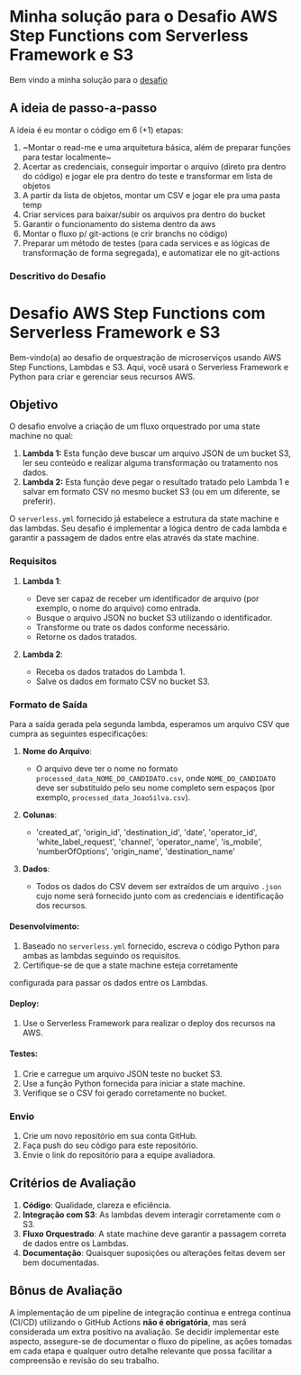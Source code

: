 # Minha solução para o Desafio AWS Step Functions com Serverless Framework e S3

Bem vindo a minha solução para o [desafio](https://github.com/ArcaSolucoes/data-embarca-challange-public)

## A ideia de passo-a-passo

A ideia é eu montar o código em 6 (+1) etapas:
1. ~Montar o read-me e uma arquitetura básica, além de preparar funções para testar localmente~
2. Acertar as credenciais, conseguir importar o arquivo (direto pra dentro do código) e jogar ele pra dentro do teste e transformar em lista de objetos
3. A partir da lista de objetos, montar um CSV e jogar ele pra uma pasta temp
4. Criar services para baixar/subir os arquivos pra dentro do bucket
5. Garantir o funcionamento do sistema dentro da aws
6. Montar o fluxo p/ git-actions (e crir branchs no código)
7. Preparar um método de testes (para cada services e as lógicas de transformação de forma segregada), e automatizar ele no git-actions


### Descritivo do Desafio

# Desafio AWS Step Functions com Serverless Framework e S3

Bem-vindo(a) ao desafio de orquestração de microserviços usando AWS Step Functions, Lambdas e S3. Aqui, você usará o Serverless Framework e Python para criar e gerenciar seus recursos AWS.



## Objetivo

O desafio envolve a criação de um fluxo orquestrado por uma state machine no qual:

1. **Lambda 1:** Esta função deve buscar um arquivo JSON de um bucket S3, ler seu conteúdo e realizar alguma transformação ou tratamento nos dados.
2. **Lambda 2:** Esta função deve pegar o resultado tratado pelo Lambda 1 e salvar em formato CSV no mesmo bucket S3 (ou em um diferente, se preferir).

O `serverless.yml` fornecido já estabelece a estrutura da state machine e das lambdas. Seu desafio é implementar a lógica dentro de cada lambda e garantir a passagem de dados entre elas através da state machine.

### Requisitos

1. **Lambda 1**:
   - Deve ser capaz de receber um identificador de arquivo (por exemplo, o nome do arquivo) como entrada.
   - Busque o arquivo JSON no bucket S3 utilizando o identificador.
   - Transforme ou trate os dados conforme necessário.
   - Retorne os dados tratados.

2. **Lambda 2**:
   - Receba os dados tratados do Lambda 1.
   - Salve os dados em formato CSV no bucket S3.

### Formato de Saída

Para a saída gerada pela segunda lambda, esperamos um arquivo CSV que cumpra as seguintes especificações:

1. **Nome do Arquivo**:
   - O arquivo deve ter o nome no formato `processed_data_NOME_DO_CANDIDATO.csv`, onde `NOME_DO_CANDIDATO` deve ser substituído pelo seu nome completo sem espaços (por exemplo, `processed_data_JoaoSilva.csv`).

2. **Colunas**:
   - 'created_at', 'origin_id', 'destination_id', 'date', 'operator_id', 'white_label_request', 'channel', 'operator_name', 'is_mobile', 'numberOfOptions', 'origin_name', 'destination_name'

3. **Dados**:
   - Todos os dados do CSV devem ser extraídos de um arquivo `.json` cujo nome será fornecido junto com as credenciais e identificação dos recursos.



#### **Desenvolvimento**:

1. Baseado no `serverless.yml` fornecido, escreva o código Python para ambas as lambdas seguindo os requisitos.
2. Certifique-se de que a state machine esteja corretamente

 configurada para passar os dados entre os Lambdas.

#### **Deploy**:

1. Use o Serverless Framework para realizar o deploy dos recursos na AWS.

#### **Testes**:

1. Crie e carregue um arquivo JSON teste no bucket S3.
2. Use a função Python fornecida para iniciar a state machine.
3. Verifique se o CSV foi gerado corretamente no bucket.

### Envio

1. Crie um novo repositório em sua conta GitHub.
2. Faça push do seu código para este repositório.
3. Envie o link do repositório para a equipe avaliadora.

## Critérios de Avaliação

1. **Código**: Qualidade, clareza e eficiência.
2. **Integração com S3**: As lambdas devem interagir corretamente com o S3.
3. **Fluxo Orquestrado**: A state machine deve garantir a passagem correta de dados entre os Lambdas.
4. **Documentação**: Quaisquer suposições ou alterações feitas devem ser bem documentadas.



## Bônus de Avaliação

A implementação de um pipeline de integração contínua e entrega contínua (CI/CD) utilizando o GitHub Actions **não é obrigatória**, mas será considerada um extra positivo na avaliação. Se decidir implementar este aspecto, assegure-se de documentar o fluxo do pipeline, as ações tomadas em cada etapa e qualquer outro detalhe relevante que possa facilitar a compreensão e revisão do seu trabalho.

